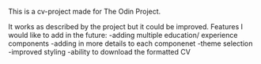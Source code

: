 This is a cv-project made for The Odin Project.

It works as described by the project but it could be improved.
Features I would like to add in the future:
    -adding multiple education/ experience components
    -adding in more details to each componenet
    -theme selection
    -improved styling
    -ability to download the formatted CV